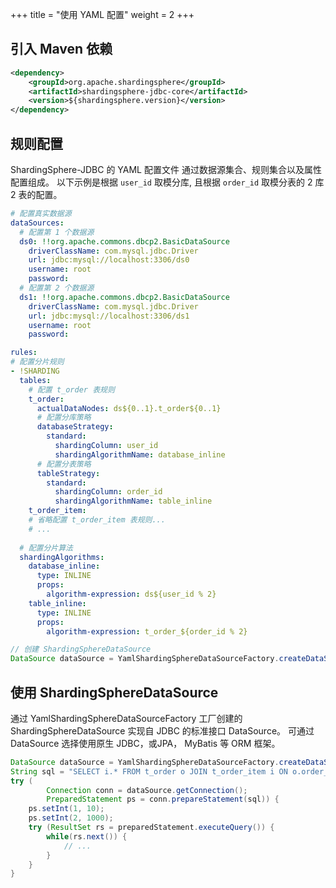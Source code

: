 +++
title = "使用 YAML 配置"
weight = 2
+++

## 引入 Maven 依赖

```xml
<dependency>
    <groupId>org.apache.shardingsphere</groupId>
    <artifactId>shardingsphere-jdbc-core</artifactId>
    <version>${shardingsphere.version}</version>
</dependency>
```

## 规则配置

ShardingSphere-JDBC 的 YAML 配置文件 通过数据源集合、规则集合以及属性配置组成。
以下示例是根据 `user_id` 取模分库, 且根据 `order_id` 取模分表的 2 库 2 表的配置。

```yaml
# 配置真实数据源
dataSources:
  # 配置第 1 个数据源
  ds0: !!org.apache.commons.dbcp2.BasicDataSource
    driverClassName: com.mysql.jdbc.Driver
    url: jdbc:mysql://localhost:3306/ds0
    username: root
    password:
  # 配置第 2 个数据源
  ds1: !!org.apache.commons.dbcp2.BasicDataSource
    driverClassName: com.mysql.jdbc.Driver
    url: jdbc:mysql://localhost:3306/ds1
    username: root
    password: 

rules:
# 配置分片规则
- !SHARDING
  tables:
    # 配置 t_order 表规则
    t_order: 
      actualDataNodes: ds${0..1}.t_order${0..1}
      # 配置分库策略
      databaseStrategy:
        standard:
          shardingColumn: user_id
          shardingAlgorithmName: database_inline
      # 配置分表策略
      tableStrategy:
        standard:
          shardingColumn: order_id
          shardingAlgorithmName: table_inline
    t_order_item: 
    # 省略配置 t_order_item 表规则...
    # ...
    
  # 配置分片算法
  shardingAlgorithms:
    database_inline:
      type: INLINE
      props:
        algorithm-expression: ds${user_id % 2}
    table_inline:
      type: INLINE
      props:
        algorithm-expression: t_order_${order_id % 2}
```

```java
// 创建 ShardingSphereDataSource
DataSource dataSource = YamlShardingSphereDataSourceFactory.createDataSource(yamlFile);
```

## 使用 ShardingSphereDataSource

通过 YamlShardingSphereDataSourceFactory 工厂创建的 ShardingSphereDataSource 实现自 JDBC 的标准接口 DataSource。
可通过 DataSource 选择使用原生 JDBC，或JPA， MyBatis 等 ORM 框架。

```java
DataSource dataSource = YamlShardingSphereDataSourceFactory.createDataSource(yamlFile);
String sql = "SELECT i.* FROM t_order o JOIN t_order_item i ON o.order_id=i.order_id WHERE o.user_id=? AND o.order_id=?";
try (
        Connection conn = dataSource.getConnection();
        PreparedStatement ps = conn.prepareStatement(sql)) {
    ps.setInt(1, 10);
    ps.setInt(2, 1000);
    try (ResultSet rs = preparedStatement.executeQuery()) {
        while(rs.next()) {
            // ...
        }
    }
}
```
